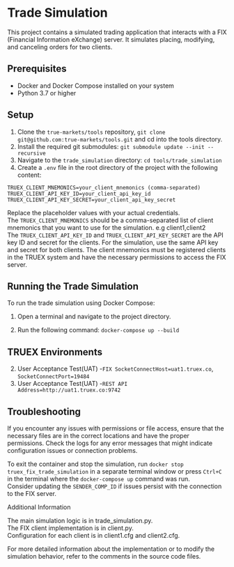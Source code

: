 # Trade Simulation
This project contains a simulated trading application that interacts with a FIX (Financial Information eXchange) server. It simulates placing, modifying, and canceling orders for two clients.

## Prerequisites
- Docker and Docker Compose installed on your system
- Python 3.7 or higher

## Setup
1. Clone the `true-markets/tools` repository, `git clone git@github.com:true-markets/tools.git` and cd into the tools directory.
2. Install the required git submodules: `git submodule update --init --recursive`
3. Navigate to the `trade_simulation` directory: `cd tools/trade_simulation`
3. Create a `.env` file in the root directory of the project with the following content:

```
TRUEX_CLIENT_MNEMONICS=your_client_mnemonics (comma-separated)
TRUEX_CLIENT_API_KEY_ID=your_client_api_key_id
TRUEX_CLIENT_API_KEY_SECRET=your_client_api_key_secret
```

Replace the placeholder values with your actual credentials.<br>
The `TRUEX_CLIENT_MNEMONICS` should be a comma-separated list of client mnemonics that you want to use for the simulation. e.g client1,client2<br>
The `TRUEX_CLIENT_API_KEY_ID` and `TRUEX_CLIENT_API_KEY_SECRET` are the API key ID and secret for the clients.
For the simulation, use the same API key and secret for both clients.
The client mnemonics must be registered clients in the TRUEX system and have the necessary permissions to access the FIX server.


## Running the Trade Simulation
To run the trade simulation using Docker Compose:

1. Open a terminal and navigate to the project directory.

2. Run the following command: `docker-compose up --build`


## TRUEX Environments
2. User Acceptance Test(UAT) -`FIX SocketConnectHost=uat1.truex.co`, `SocketConnectPort=19484`
3. User Acceptance Test(UAT) -`REST API Address=http://uat1.truex.co:9742`


## Troubleshooting

If you encounter any issues with permissions or file access, ensure that the necessary files are in the correct locations and have the proper permissions.
Check the logs for any error messages that might indicate configuration issues or connection problems.

To exit the container and stop the simulation, run `docker stop truex_fix_trade_simulation` in a separate terminal window or press `Ctrl+C` in the terminal where the `docker-compose up` command was run. <br>
Consider updating the `SENDER_COMP_ID` if issues persist with the connection to the FIX server.

Additional Information

The main simulation logic is in trade_simulation.py. <br>
The FIX client implementation is in client.py. <br>
Configuration for each client is in client1.cfg and client2.cfg. <br>

For more detailed information about the implementation or to modify the simulation behavior, refer to the comments in the source code files.
